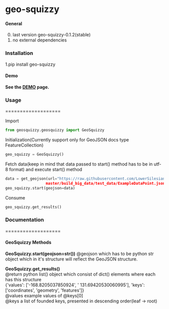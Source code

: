 # geo-squizzy


#### General  
0. last version geo-squizzy-0.1.2(stable)
1. no external dependencies

### Installation  
1.pip install geo-squizzy

#### Demo  
**See the <a href="http://geo.geschenk.ior88.megiteam.pl/">DEMO</a> page.**

### Usage
===================

Import
```python
from geosquizzy.geosquizzy import GeoSquizzy
```

Initialization(Currently support only for GeoJSON docs type FeatureCollection)
```python
geo_squizzy = GeoSquizzy()
```

Fetch data(keep in mind that data passed to start() method has to be in utf-8 format) 
and execute start() method
```python
data = get_geojson(url="https://raw.githubusercontent.com/LowerSilesians/geo-squizzy/
                  master/build_big_data/test_data/ExampleDataPoint.json")
geo_squizzy.start(geojson=data)
```

Consume
```python
geo_squizzy.get_results()
```

### Documentation
===================
#### GeoSquizzy Methods

**GeoSquizzy.start(geojson=str())**
@geojson which has to be python str object which in it's structure
will reflect the GeoJSON structure.  

**GeoSquizzy.get_results()**  
@return python list() object which consist of dict() elements where each has this structure  
{'values': ['-168.8205037850924', ' 131.69420530060995'], 'keys': ['coordinates', 'geometry', 'features']}  
@values example values of @keys[0]  
@keys a list of founded keys, presented in descending order(leaf -> root)
